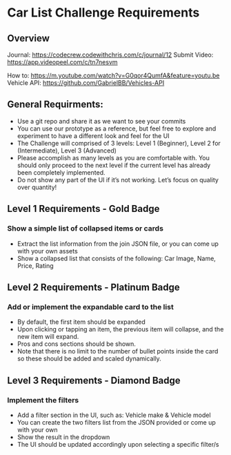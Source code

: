#  Car List Challenge Requirements

## Overview
 
Journal:        https://codecrew.codewithchris.com/c/journal/12
Submit Video:   https://app.videopeel.com/c/tn7nesvm

How to:         https://m.youtube.com/watch?v=G0qor4QumfA&feature=youtu.be
Vehicle API:    https://github.com/GabrielBB/Vehicles-API

## General Requirments: 

* Use a git repo and share it as we want to see your commits
* You can use our prototype as a reference, but feel free to explore and experiment to have a different look and feel for the UI
* The Challenge will comprised of 3 levels: Level 1 (Beginner), Level 2 for (Intermediate), Level 3 (Advanced)
* Please accomplish as many levels as you are comfortable with. You should only proceed to the next level if the current level has already been completely implemented.
* Do not show any part of the UI if it’s not working. Let’s focus on quality over quantity!

## Level 1 Requirements - Gold Badge

### Show a simple list of collapsed items or cards
* Extract the list information from the join JSON file, or you can come up with your own assets
* Show a collapsed list that consists of the following:  Car Image, Name, Price, Rating

## Level 2 Requirements - Platinum Badge

### Add or implement the expandable card to the list
* By default, the first item should be expanded
* Upon clicking or tapping an item, the previous item will collapse, and the new item will expand.
* Pros and cons sections should be shown.
* Note that there is no limit to the number of bullet points inside the card so these should be added and scaled dynamically.

## Level 3 Requirements - Diamond Badge

### Implement the filters
* Add a filter section in the UI, such as:  Vehicle make & Vehicle model
* You can create the two filters list from the JSON provided or come up with your own
* Show the result in the dropdown
* The UI should be updated accordingly upon selecting a specific filter/s
